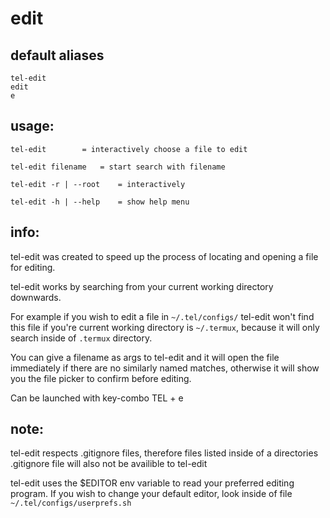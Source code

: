 # edit

## default aliases
```
tel-edit
edit
e
```
## usage:
```
tel-edit		= interactively choose a file to edit

tel-edit filename	= start search with filename

tel-edit -r | --root 	= interactively

tel-edit -h | --help 	= show help menu
```
## info:

tel-edit was created to speed up the process of locating and opening a file for editing.

tel-edit works by searching from your current working directory downwards.

For example if you wish to edit a file in `~/.tel/configs/` tel-edit won't find this file if you're current working directory is `~/.termux`, because it will only search inside of `.termux` directory.

You can give a filename as args to tel-edit and it will open the file immediately if there are no similarly named matches, otherwise it will show you the file picker to confirm before editing. 

Can be launched with key-combo TEL + e

## note:

tel-edit respects .gitignore files, therefore files listed inside of a directories .gitignore file will also not be availible to tel-edit

tel-edit uses the $EDITOR env variable to read your preferred editing program. If you wish to change your default editor, look inside of file `~/.tel/configs/userprefs.sh`

